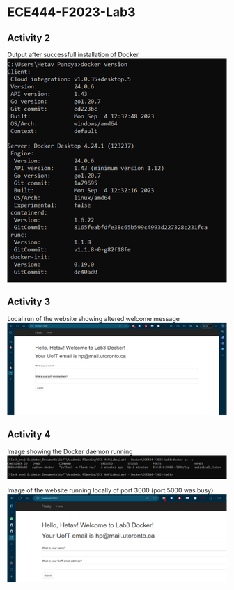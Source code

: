 # ECE444-F2023-Lab3

## Activity 2
Output after successfull installation of Docker
![Alt text](activity2.png)

## Activity 3
Local run of the website showing altered welcome message
![Alt text](activity3.png)

## Activity 4
Image showing the Docker daemon running
![Alt text](activity4-1.png)

Image of the website running locally of port 3000 (port 5000 was busy)
![Alt text](activity4-2.png)